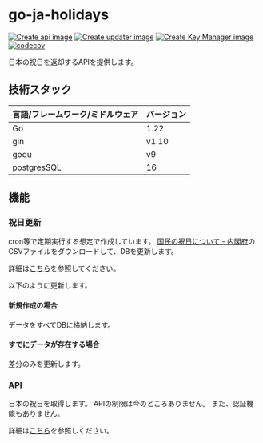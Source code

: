 # go-ja-holidays

[![Create api image](https://github.com/kynmh69/go-ja-holidays/actions/workflows/docker-publish-api.yml/badge.svg)](https://github.com/kynmh69/go-ja-holidays/actions/workflows/docker-publish-api.yml) [![Create updater image](https://github.com/kynmh69/go-ja-holidays/actions/workflows/docker-publish-updater.yml/badge.svg?branch=main)](https://github.com/kynmh69/go-ja-holidays/actions/workflows/docker-publish-updater.yml) [![Create Key Manager image](https://github.com/kynmh69/go-ja-holidays/actions/workflows/docker-publish-key-manager.yml/badge.svg)](https://github.com/kynmh69/go-ja-holidays/actions/workflows/docker-publish-key-manager.yml) [![codecov](https://codecov.io/gh/kynmh69/go-ja-holidays/graph/badge.svg?token=1OTK685UWI)](https://codecov.io/gh/kynmh69/go-ja-holidays)

日本の祝日を返却するAPIを提供します。

## 技術スタック

| 言語/フレームワーク/ミドルウェア | バージョン | 
|-------------------|-------| 
| Go                | 1.22  | 
| gin               | v1.10 | 
| goqu              | v9    | 
| postgresSQL       | 16    | 

## 機能

### 祝日更新

cron等で定期実行する想定で作成しています。
[国民の祝日について - 内閣府](https://www8.cao.go.jp/chosei/shukujitsu/gaiyou.html)のCSVファイルをダウンロードして、DBを更新します。

詳細は[こちら](https://github.com/kynmh69/go-ja-holidays/blob/main/src/updater/README.md)を参照してください。

以下のように更新します。

#### 新規作成の場合

データをすべてDBに格納します。

#### すでにデータが存在する場合

差分のみを更新します。

### API

日本の祝日を取得します。
APIの制限は今のところありません。
また、認証機能もありません。

詳細は[こちら](https://github.com/kynmh69/go-ja-holidays/blob/main/src/api/README.md)を参照しください。
